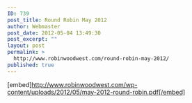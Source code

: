 ```yaml
---
ID: 739
post_title: Round Robin May 2012
author: Webmaster
post_date: 2012-05-04 13:49:30
post_excerpt: ""
layout: post
permalink: >
  http://www.robinwoodwest.com/round-robin-may-2012/
published: true
---
```

[embed]http://www.robinwoodwest.com/wp-content/uploads/2012/05/may-2012-round-robin.pdf[/embed]